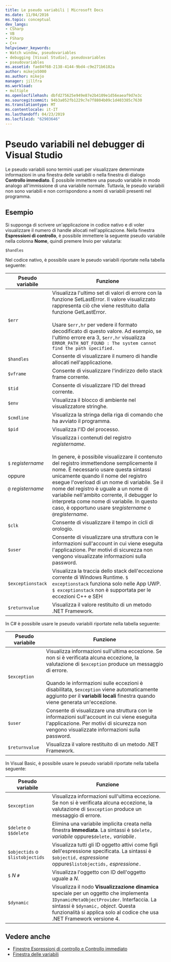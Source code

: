 ```yaml
---
title: Le pseudo variabili | Microsoft Docs
ms.date: 11/04/2016
ms.topic: conceptual
dev_langs:
- CSharp
- VB
- FSharp
- C++
helpviewer_keywords:
- Watch window, pseudovariables
- debugging [Visual Studio], pseudovariables
- pseudovariables
ms.assetid: fae84f68-2138-4144-9bd4-c9e271b6182a
author: mikejo5000
ms.author: mikejo
manager: jillfra
ms.workload:
- multiple
ms.openlocfilehash: dbfd275625e949e87e2b4109e1d56eaeaf9d7e3c
ms.sourcegitcommit: 94b3a052fb1229c7e7f8804b09c1d403385c7630
ms.translationtype: MT
ms.contentlocale: it-IT
ms.lasthandoff: 04/23/2019
ms.locfileid: "62903646"
---
```

# <a name="pseudovariables-in-the-visual-studio-debugger"></a>Pseudo variabili nel debugger di Visual Studio
Le pseudo variabili sono termini usati per visualizzare determinate informazioni in una finestra delle variabili o nella finestra di dialogo **Controllo immediato**. È possibile immettere una pseudo variabile in modo analogo all'immissione di una variabile normale. Tuttavia, le pseudo variabili non sono variabili e non corrispondono a nomi di variabili presenti nel programma.

## <a name="example"></a>Esempio
 Si supponga di scrivere un'applicazione in codice nativo e di voler visualizzare il numero di handle allocati nell'applicazione. Nella finestra **Espressioni di controllo**, è possibile immettere la seguente pseudo variabile nella colonna **Nome**, quindi premere Invio per valutarla:

`$handles`

 Nel codice nativo, è possibile usare le pseudo variabili riportate nella tabella seguente:

|Pseudo variabile|Funzione|
|--------------------|--------------|
|`$err`|Visualizza l'ultimo set di valori di errore con la funzione SetLastError. Il valore visualizzato rappresenta ciò che viene restituito dalla funzione GetLastError.<br /><br /> Usare `$err,hr` per vedere il formato decodificato di questo valore. Ad esempio, se l'ultimo errore era 3, `$err,hr` visualizza `ERROR_PATH_NOT_FOUND : The system cannot find the path specified.`|
|`$handles`|Consente di visualizzare il numero di handle allocati nell'applicazione.|
|`$vframe`|Consente di visualizzare l'indirizzo dello stack frame corrente.|
|`$tid`|Consente di visualizzare l'ID del thread corrente.|
|`$env`|Visualizza il blocco di ambiente nel visualizzatore stringhe.|
|`$cmdline`|Visualizza la stringa della riga di comando che ha avviato il programma.|
|`$pid`|Visualizza l'ID del processo.|
|`$` *registername*<br /><br /> oppure<br /><br /> `@` *registername*|Visualizza i contenuti del registro *registername*.<br /><br /> In genere, è possibile visualizzare il contenuto del registro immettendone semplicemente il nome. È necessario usare questa sintassi unicamente quando il nome del registro esegue l'overload di un nome di variabile. Se il nome del registro è uguale a un nome di variabile nell'ambito corrente, il debugger lo interpreta come nome di variabile. In questo caso, è opportuno usare `$`*registername* o `@`*registername*.|
|`$clk`|Consente di visualizzare il tempo in cicli di orologio.|
|`$user`|Consente di visualizzare una struttura con le informazioni sull'account in cui viene eseguita l'applicazione. Per motivi di sicurezza non vengono visualizzate informazioni sulla password.|
|`$exceptionstack`|Visualizza la traccia dello stack dell'eccezione corrente di Windows Runtime. `$ exceptionstack` funziona solo nelle App UWP. `$ exceptionstack` non è supportata per le eccezioni C++ e SEH|
|`$returnvalue`|Visualizza il valore restituito di un metodo .NET Framework.|

 In C# è possibile usare le pseudo variabili riportate nella tabella seguente:

|Pseudo variabile|Funzione|
|--------------------|--------------|
|`$exception`|Visualizza informazioni sull'ultima eccezione. Se non si è verificata alcuna eccezione, la valutazione di `$exception` produce un messaggio di errore.<br /><br /> Quando le informazioni sulle eccezioni è disabilitata, `$exception` viene automaticamente aggiunto per il **variabili locali** finestra quando viene generata un'eccezione.|
|`$user`|Consente di visualizzare una struttura con le informazioni sull'account in cui viene eseguita l'applicazione. Per motivi di sicurezza non vengono visualizzate informazioni sulla password.|
|`$returnvalue`|Visualizza il valore restituito di un metodo .NET Framework.|

 In Visual Basic, è possibile usare le pseudo variabili riportate nella tabella seguente:

|Pseudo variabile|Funzione|
|--------------------|--------------|
|`$exception`|Visualizza informazioni sull'ultima eccezione. Se non si è verificata alcuna eccezione, la valutazione di `$exception` produce un messaggio di errore.|
|`$delete` o `$$delete`|Elimina una variabile implicita creata nella finestra **Immediata**. La sintassi è `$delete,` *variabile* oppure`$delete,` *variabile*`.`|
|`$objectids` o `$listobjectids`|Visualizza tutti gli ID oggetto attivi come figli dell'espressione specificata. La sintassi è `$objectid,` *espressione* oppure`$listobjectids,` *espressione*`.`|
|`$` *N* `#`|Visualizza l'oggetto con ID dell'oggetto uguale a *N*.|
|`$dynamic`|Visualizza il nodo **Visualizzazione dinamica** speciale per un oggetto che implementa `IDynamicMetaObjectProvider`. Interfaccia. La sintassi è `$dynamic,` *object*. Questa funzionalità si applica solo al codice che usa .NET Framework versione 4.|

## <a name="see-also"></a>Vedere anche
- [Finestre Espressioni di controllo e Controllo immediato](../debugger/watch-and-quickwatch-windows.md)
- [Finestra delle variabili](../debugger/debugger-windows.md)
